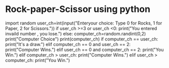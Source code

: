 # Rock-paper-Scissor using python
import random
user_ch=int(input("Enteryour choice: Type 0 for Rocks, 1 for Paper, 2 for Scissors."))
if user_ch >=3 or user_ch <0:
    print("You entered invaild number , you lose.")
else:
    computer_ch=random.randint(0,2)
    print("Computer Choice")
    print(computer_ch)
    if computer_ch == user_ch:
        print("It's a draw.")
    elif computer_ch == 0 and user_ch == 2:
        print("Computer Wins.")
    elif user_ch == 0 and computer_ch == 2:
        print("You Win.")
    elif computer_ch > user_ch:
        print("Computer Wins.")
    elif user_ch > computer_ch:
        print("You Win.")
